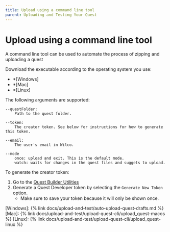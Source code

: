 ```yaml
---
title: Upload using a command line tool
parent: Uploading and Testing Your Quest
---
```



# Upload using a command line tool

A command line tool can be used to automate the process of zipping and uploading a quest

Download the executable according to the operating system you use:

* *[Windows]
* *[Mac]
* *[Linux]

The following arguments are supported:

	--questFolder:
		Path to the quest folder.
		
	--token:
		The creator token. See below for instructions for how to generate this token.
		
	--email:
		The user's email in Wilco.

	--mode		
		once: upload and exit. This is the default mode.
		watch: waits for changes in the quest files and suggets to upload.  


To generate the creator token:
1. Go to the [Quest Builder Utilities](https://app.wilco.gg/quest-builder-utils)
2. Generate a Quest Developer token by selecting the `Generate New Token` option. 
    - Make sure to save your token because it will only be shown once. 


[Windows]: {% link docs/upload-and-test/auto-upload-quest-drafts.md %}
[Mac]: {% link docs/upload-and-test/upload-quest-cli/upload_quest-macos %}
[Linux]: {% link docs/upload-and-test/upload-quest-cli/upload_quest-linux %}

